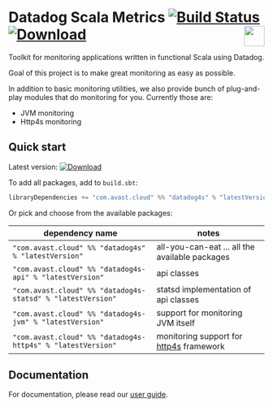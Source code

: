 # Datadog Scala Metrics [![Build Status](https://travis-ci.org/avast/datadog4s.svg?branch=master)](https://travis-ci.org/avast/datadog4s) [![Download](https://api.bintray.com/packages/avast/maven/datadog4s/images/download.svg)](https://bintray.com/avast/maven/datadog4s/_latestVersion) <img height="40" src="https://typelevel.org/cats/img/cats-badge-tiny.png" align="right"/>


Toolkit for monitoring applications written in functional Scala using Datadog.

Goal of this project is to make great monitoring as easy as possible. 

In addition to basic monitoring utilities, we also provide bunch of plug-and-play modules that do monitoring for you. Currently those are:
- JVM monitoring
- Http4s monitoring

## Quick start
Latest version: [ ![Download](https://api.bintray.com/packages/avast/maven/datadog4s/images/download.svg) ](https://bintray.com/avast/maven/datadog4s/_latestVersion)

To add all packages, add to `build.sbt`:
```scala
libraryDependencies += "com.avast.cloud" %% "datadog4s" % "latestVersion" 
```

Or pick and choose from the available packages:

| dependency name | notes |
|--------------|-------| 
| `"com.avast.cloud" %% "datadog4s" % "latestVersion"`  | all-you-can-eat ... all the available packages |
| `"com.avast.cloud" %% "datadog4s-api" % "latestVersion"`  | api classes |
| `"com.avast.cloud" %% "datadog4s-statsd" % "latestVersion"`  | statsd implementation of api classes |
| `"com.avast.cloud" %% "datadog4s-jvm" % "latestVersion"`  | support for monitoring JVM itself |
| `"com.avast.cloud" %% "datadog4s-http4s" % "latestVersion"`  | monitoring support for [http4s][http4s] framework |

## Documentation
For documentation, please read our [user guide](./docs/userguide.md).


[http4s]: https://http4s.org